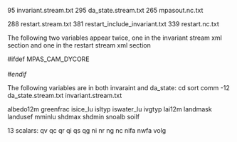 
   95 invariant.stream.txt
  295 da_state.stream.txt
  265 mpasout.nc.txt

  288 restart.stream.txt
  381 restart_include_invariant.txt
  339 restart.nc.txt

The following two variables appear twice,
one in the invariant stream xml section 
and one in the restart stream xml section 

#ifdef MPAS_CAM_DYCORE  
                        <var name="cell_gradient_coef_x"/>                                                                                                             
                        <var name="cell_gradient_coef_y"/>
#endif  


The following variables are in both invaraint and da_state:
cd sort
comm -12 da_state.stream.txt invariant.stream.txt

albedo12m
greenfrac
isice_lu
isltyp
iswater_lu
ivgtyp
lai12m
landmask
landusef
mminlu
shdmax
shdmin
snoalb
soilf


13 scalars:
qv
qc
qr
qi
qs
qg
ni
nr
ng
nc
nifa
nwfa
volg
